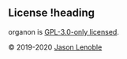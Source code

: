 ## License !heading

organon is [GPL-3.0-only licensed](./LICENSE).

© 2019-2020 [Jason Lenoble](mailto:jason.lenoble@gmail.com)
